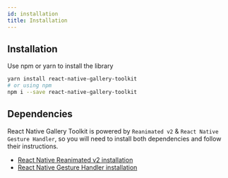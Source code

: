 ```yaml
---
id: installation
title: Installation
---
```


## Installation

Use npm or yarn to install the library

```bash
yarn install react-native-gallery-toolkit
# or using npm
npm i --save react-native-gallery-toolkit
```

## Dependencies

React Native Gallery Toolkit is powered by `Reanimated v2` & `React Native Gesture Handler`, so you will need to install both dependencies and follow their instructions.

- [React Native Reanimated v2 installation](https://docs.swmansion.com/react-native-reanimated/docs/next/installation)
- [React Native Gesture Handler installation](https://docs.swmansion.com/react-native-gesture-handler/docs/#installation)

